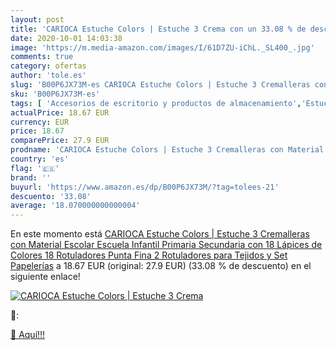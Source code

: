 ```yaml
---
layout: post
title: 'CARIOCA Estuche Colors | Estuche 3 Crema con un 33.08 % de descuento'
date: 2020-10-01 14:03:38
image: 'https://m.media-amazon.com/images/I/61D7ZU-iChL._SL400_.jpg'
comments: true
category: ofertas
author: 'tole.es'
slug: 'B00P6JX73M-es CARIOCA Estuche Colors | Estuche 3 Cremalleras con...'
sku: 'B00P6JX73M-es'
tags: [ 'Accesorios de escritorio y productos de almacenamiento','Estuches escolares','Herramientas de mano para jardinería','Jardinería','Jardín','Material de oficina','Materiales, organizadores y dispensadores de escritorio','Oficina y papelería','Tijeras de podar para jardinería','escolar','lápices','material','rotuladores', ]
actualPrice: 18.67 EUR
currency: EUR
price: 18.67
comparePrice: 27.9 EUR
prodname: 'CARIOCA Estuche Colors | Estuche 3 Cremalleras con Material Escolar Escuela Infantil Primaria Secundaria con 18 Lápices de Colores 18 Rotuladores Punta Fina 2 Rotuladores para Tejidos y Set Papelerías'
country: 'es'
flag: '🇪🇸'
brand: ''
buyurl: 'https://www.amazon.es/dp/B00P6JX73M/?tag=tolees-21'
descuento: '33.08'
average: '18.070000000000004'
---
```


En este momento está [CARIOCA Estuche Colors | Estuche 3 Cremalleras con Material Escolar Escuela Infantil Primaria Secundaria con 18 Lápices de Colores 18 Rotuladores Punta Fina 2 Rotuladores para Tejidos y Set Papelerías](https://www.amazon.es/dp/B00P6JX73M/?tag=tolees-21) a 18.67 EUR (original: 27.9 EUR) (33.08 %  de descuento) en el siguiente enlace!

[![CARIOCA Estuche Colors | Estuche 3 Crema](https://m.media-amazon.com/images/I/61D7ZU-iChL._SL400_.jpg)](https://www.amazon.es/dp/B00P6JX73M/?tag=tolees-21)

🔎:


[🛒 Aquí!!!](https://www.amazon.es/dp/B00P6JX73M/?tag=tolees-21)
